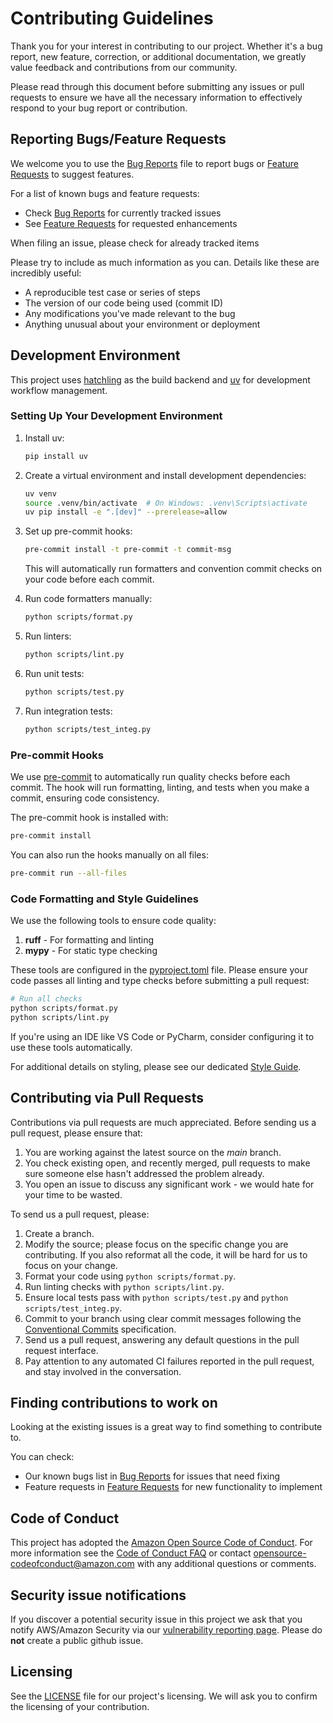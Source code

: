 # Contributing Guidelines

Thank you for your interest in contributing to our project. Whether it's a bug report, new feature, correction, or additional
documentation, we greatly value feedback and contributions from our community.

Please read through this document before submitting any issues or pull requests to ensure we have all the necessary
information to effectively respond to your bug report or contribution.


## Reporting Bugs/Feature Requests

We welcome you to use the [Bug Reports](../../issues/new?template=bug_report.yml) file to report bugs or [Feature Requests](../../issues/new?template=feature_request.yml) to suggest features.

For a list of known bugs and feature requests:
- Check [Bug Reports](../../issues?q=is%3Aissue%20state%3Aopen%20label%3Abug) for currently tracked issues
- See [Feature Requests](../../issues?q=is%3Aissue%20state%3Aopen%20label%3Aenhancement) for requested enhancements

When filing an issue, please check for already tracked items

Please try to include as much information as you can. Details like these are incredibly useful:

* A reproducible test case or series of steps
* The version of our code being used (commit ID)
* Any modifications you've made relevant to the bug
* Anything unusual about your environment or deployment


## Development Environment

This project uses [hatchling](https://hatch.pypa.io/latest/build/#hatchling) as the build backend and [uv](https://github.com/astral-sh/uv) for development workflow management.

### Setting Up Your Development Environment

1. Install uv:
   ```bash
   pip install uv
   ```

2. Create a virtual environment and install development dependencies:
   ```bash
   uv venv
   source .venv/bin/activate  # On Windows: .venv\Scripts\activate
   uv pip install -e ".[dev]" --prerelease=allow
   ```

3. Set up pre-commit hooks:
   ```bash
   pre-commit install -t pre-commit -t commit-msg
   ```
   This will automatically run formatters and convention commit checks on your code before each commit.

4. Run code formatters manually:
   ```bash
   python scripts/format.py
   ```

5. Run linters:
   ```bash
   python scripts/lint.py
   ```

6. Run unit tests:
   ```bash
   python scripts/test.py
   ```

7. Run integration tests:
   ```bash
   python scripts/test_integ.py
   ```

### Pre-commit Hooks

We use [pre-commit](https://pre-commit.com/) to automatically run quality checks before each commit. The hook will run formatting, linting, and tests when you make a commit, ensuring code consistency.

The pre-commit hook is installed with:

```bash
pre-commit install
```

You can also run the hooks manually on all files:

```bash
pre-commit run --all-files
```

### Code Formatting and Style Guidelines

We use the following tools to ensure code quality:
1. **ruff** - For formatting and linting
2. **mypy** - For static type checking

These tools are configured in the [pyproject.toml](./pyproject.toml) file. Please ensure your code passes all linting and type checks before submitting a pull request:

```bash
# Run all checks
python scripts/format.py
python scripts/lint.py
```

If you're using an IDE like VS Code or PyCharm, consider configuring it to use these tools automatically.

For additional details on styling, please see our dedicated [Style Guide](./STYLE_GUIDE.md).


## Contributing via Pull Requests
Contributions via pull requests are much appreciated. Before sending us a pull request, please ensure that:

1. You are working against the latest source on the *main* branch.
2. You check existing open, and recently merged, pull requests to make sure someone else hasn't addressed the problem already.
3. You open an issue to discuss any significant work - we would hate for your time to be wasted.

To send us a pull request, please:

1. Create a branch.
2. Modify the source; please focus on the specific change you are contributing. If you also reformat all the code, it will be hard for us to focus on your change.
3. Format your code using `python scripts/format.py`.
4. Run linting checks with `python scripts/lint.py`.
5. Ensure local tests pass with `python scripts/test.py` and `python scripts/test_integ.py`.
6. Commit to your branch using clear commit messages following the [Conventional Commits](https://www.conventionalcommits.org) specification.
7. Send us a pull request, answering any default questions in the pull request interface.
8. Pay attention to any automated CI failures reported in the pull request, and stay involved in the conversation.


## Finding contributions to work on
Looking at the existing issues is a great way to find something to contribute to.

You can check:
- Our known bugs list in [Bug Reports](../../issues?q=is%3Aissue%20state%3Aopen%20label%3Abug) for issues that need fixing
- Feature requests in [Feature Requests](../../issues?q=is%3Aissue%20state%3Aopen%20label%3Aenhancement) for new functionality to implement


## Code of Conduct
This project has adopted the [Amazon Open Source Code of Conduct](https://aws.github.io/code-of-conduct).
For more information see the [Code of Conduct FAQ](https://aws.github.io/code-of-conduct-faq) or contact
opensource-codeofconduct@amazon.com with any additional questions or comments.


## Security issue notifications
If you discover a potential security issue in this project we ask that you notify AWS/Amazon Security via our [vulnerability reporting page](http://aws.amazon.com/security/vulnerability-reporting/). Please do **not** create a public github issue.


## Licensing

See the [LICENSE](./LICENSE) file for our project's licensing. We will ask you to confirm the licensing of your contribution.
